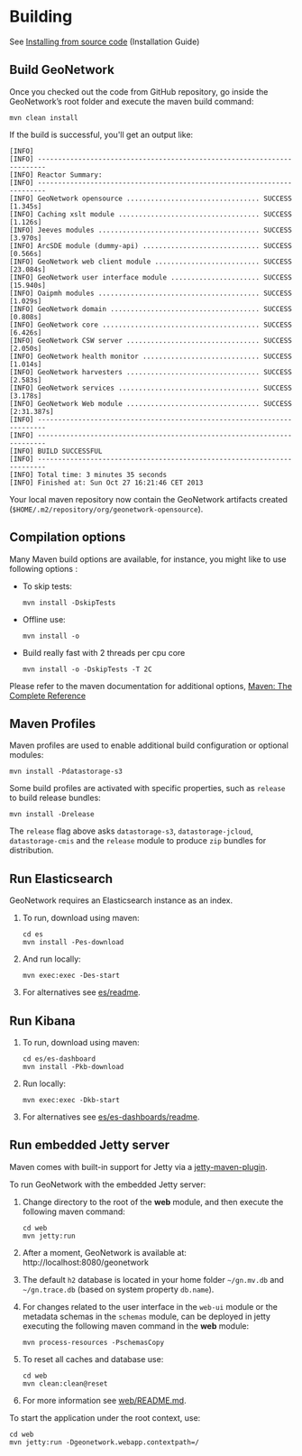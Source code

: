 # Building

See [Installing from source code](https://docs.geonetwork-opensource.org/latest/install-guide/installing-from-source-code/) (Installation Guide)

## Build GeoNetwork

Once you checked out the code from GitHub repository, go inside the GeoNetwork’s root folder and execute the maven build command:

```
mvn clean install
```

If the build is successful, you'll get an output like:
```
[INFO]
[INFO] ------------------------------------------------------------------------
[INFO] Reactor Summary:
[INFO] ------------------------------------------------------------------------
[INFO] GeoNetwork opensource ................................. SUCCESS [1.345s]
[INFO] Caching xslt module ................................... SUCCESS [1.126s]
[INFO] Jeeves modules ........................................ SUCCESS [3.970s]
[INFO] ArcSDE module (dummy-api) ............................. SUCCESS [0.566s]
[INFO] GeoNetwork web client module .......................... SUCCESS [23.084s]
[INFO] GeoNetwork user interface module ...................... SUCCESS [15.940s]
[INFO] Oaipmh modules ........................................ SUCCESS [1.029s]
[INFO] GeoNetwork domain ..................................... SUCCESS [0.808s]
[INFO] GeoNetwork core ....................................... SUCCESS [6.426s]
[INFO] GeoNetwork CSW server ................................. SUCCESS [2.050s]
[INFO] GeoNetwork health monitor ............................. SUCCESS [1.014s]
[INFO] GeoNetwork harvesters ................................. SUCCESS [2.583s]
[INFO] GeoNetwork services ................................... SUCCESS [3.178s]
[INFO] GeoNetwork Web module ................................. SUCCESS [2:31.387s]
[INFO] ------------------------------------------------------------------------
[INFO] ------------------------------------------------------------------------
[INFO] BUILD SUCCESSFUL
[INFO] ------------------------------------------------------------------------
[INFO] Total time: 3 minutes 35 seconds
[INFO] Finished at: Sun Oct 27 16:21:46 CET 2013
```

Your local maven repository now contain the GeoNetwork artifacts created (``$HOME/.m2/repository/org/geonetwork-opensource``).

## Compilation options

Many Maven build options are available, for instance, you might like to use following options :

* To skip tests:

  ```
  mvn install -DskipTests
  ```

* Offline use:

  ```
  mvn install -o
  ```

* Build really fast with 2 threads per cpu core

  ```
  mvn install -o -DskipTests -T 2C
  ```

Please refer to the maven documentation for additional options, [Maven: The Complete Reference](https://books.sonatype.com/mvnref-book/pdf/mvnref-pdf.pdf)

## Maven Profiles

Maven profiles are used to enable additional build configuration or optional modules:

```
mvn install -Pdatastorage-s3
```

Some build profiles are activated with specific properties, such as `release` to build release bundles:

```
mvn install -Drelease
```

The `release` flag above asks `datastorage-s3`, `datastorage-jcloud`, `datastorage-cmis` and the `release` module to produce `zip` bundles for distribution.

## Run Elasticsearch

GeoNetwork requires an Elasticsearch instance as an index.

1. To run, download using maven:

   ```
   cd es
   mvn install -Pes-download
   ```

2. And run locally:
   ```
   mvn exec:exec -Des-start
   ```

3. For alternatives see [es/readme](../es/README.md).

## Run Kibana

1. To run, download using maven:

   ```
   cd es/es-dashboard
   mvn install -Pkb-download
   ```
   
2. Run locally:

   ```
   mvn exec:exec -Dkb-start
   ```
   
3. For alternatives see [es/es-dashboards/readme](../es/es-dashboards/README.md).

## Run embedded Jetty server

Maven comes with built-in support for Jetty via a [jetty-maven-plugin](https://eclipse.dev/jetty/documentation/jetty-12/programming-guide/index.html#jetty-maven-plugin).

To run GeoNetwork with the embedded Jetty server:

1. Change directory to the root of the **web** module, and then execute the following maven command:

   ```
   cd web
   mvn jetty:run
   ```

2. After a moment, GeoNetwork is available at: http://localhost:8080/geonetwork

3. The default `h2` database is located in your home folder `~/gn.mv.db` and `~/gn.trace.db` (based on system property ``db.name``).

4. For changes related to the user interface in the `web-ui` module or the metadata schemas in the `schemas` module, can be deployed in jetty executing the following maven command in the **web** module:

   ```
   mvn process-resources -PschemasCopy
   ```

5. To reset all caches and database use:
   
   ```
   cd web
   mvn clean:clean@reset
   ```

6. For more information see [web/README.md](../web/README.md).



To start the application under the root context, use:

   ```
   cd web
   mvn jetty:run -Dgeonetwork.webapp.contextpath=/
   ```
